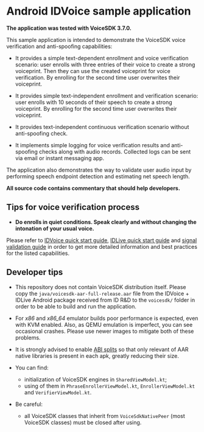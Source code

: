 # Android IDVoice sample application

**The application was tested with VoiceSDK 3.7.0.**

This sample application is intended to demonstrate the VoiceSDK voice verification and anti-spoofing
capabilities:

- It provides a simple text-dependent enrollment and voice verification scenario: user enrolls with
  three entries of their voice to create a strong voiceprint. Then they can use the created
  voiceprint for voice verification. By enrolling for the second time user overwrites their
  voiceprint.

- It provides simple text-independent enrollment and verification scenario: user enrolls with 10
  seconds of their speech to create a strong voiceprint. By enrolling for the second time user
  overwrites their voiceprint.

- It provides text-independent continuous verification scenario without anti-spoofing check.

- It implements simple logging for voice verification results and anti-spoofing checks along with
  audio records. Collected logs can be sent via email or instant messaging app.

The application also demonstrates the way to validate user audio input by performing speech endpoint
detection and estimating net speech length.

**All source code contains commentary that should help developers.**

## Tips for voice verification process

- **Do enrolls in quiet conditions. Speak clearly and without changing the intonation of your usual
  voice.**

Please refer to [IDVoice quick start guide][1], [IDLive quick start guide][2] and [signal validation
guide][3] in order to get more detailed information and best practices for the listed capabilities.

## Developer tips

- This repository does not contain VoiceSDK distribution itself. Please copy the
  `java/voicesdk-aar-full-release.aar` file from the IDVoice + IDLive Android package received from
  ID R&D to the `voicesdk/` folder in order to be able to build and run the application.

- For _x86_ and _x86_64_ emulator builds poor performance is expected, even with KVM enabled. Also,
  as QEMU emulation is imperfect, you can see occasional crashes. Please use newer images to
  mitigate both of these problems.

- It is strongly advised to enable [ABI splits][4] so that only relevant of AAR native libraries is
  present in each apk, greatly reducing their size.

- You can find:
  - initialization of VoiceSDK engines in `SharedViewModel.kt`;
  - using of them in `PhraseEnrollerViewModel.kt`, `EnrollerViewModel.kt` and `VerifierViewModel.kt`.
  
- Be careful:
  - all VoiceSDK classes that inherit from `VoiceSdkNativePeer` (most VoiceSDK classes) must be closed after using.

[1]: https://docs.idrnd.net/voice/#idvoice-speaker-verification
[2]: https://docs.idrnd.net/voice/#idlive-voice-anti-spoofing
[3]: https://docs.idrnd.net/voice/#signal-validation-utilities
[4]: https://developer.android.com/studio/build/configure-apk-splits
